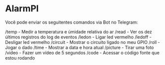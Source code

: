 # AlarmPI

Você pode enviar os seguitentes comandos via Bot no Telegram:

/temp - Medir a temperatura e úmidade relativa do ar
/read - Ver os dez últimos registros do log de eventos
/ledon - Ligar led vermelho
/ledoff - Desligar led vermelho
/circuit - Mostrar o circuito ligado no meu GPIO
/roll - Jogar o dado
/time - Mostrar a data e hora atual
/picture - Tirar uma foto
/video - Fazer um vídeo de 5 segundos
/code - Acessar o código fonte que estou rodando
